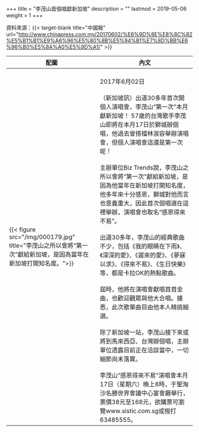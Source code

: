 +++
title = "李茂山首個唱獻新加坡"
description = ""
lastmod = 2019-05-06
weight = 1
+++

資料來源：{{< target-blank title="中國報" url="http://www.chinapress.com.my/20170602/%E6%9D%8E%E8%8C%82%E5%B1%B1%E9%A6%96%E5%80%8B%E5%94%B1%E7%8D%BB%E6%96%B0%E5%8A%A0%E5%9D%A1/" >}}



配圖  | 內文 
--------------|-------
{{< figure src="/img/000179.jpg" title="李茂山之所以會將“第一次”獻給新加坡，是因為當年在新加坡打開知名度。">}}|<br>2017年6月02日<br><br>（新加坡訊）出道30多年首次開個人演唱會，李茂山“第一次”本月獻新加坡！ 57歲的台灣歌手李茂山即將在本月17日於獅城辦個唱，他過去曾搭檔林淑容舉辦演唱會，但個人演唱會這還是第一次呢！ <br><br>主辦單位Biz Trends說，李茂山之所以會將“第一次”獻給新加坡，是因為他當年在新加坡打開知名度，他多年來十分感恩，獅城對他而言也意義重大，因此首次個唱選在這裡舉辦，演唱會也取名“感恩得來不易”。 <br><br>出道30多年，李茂山的經典歌曲不少，包括《我的眼睛在下雨》、《深深的愛》、《遲來的愛》、《夢寐以求》、《得來不易》、《生日快樂》等，都是卡拉OK的熱點歌曲。 <br><br>屆時，他將在演唱會獻唱首首金曲，也歡迎觀眾與他大合唱。據悉，此次歌單曲目由他本人精挑細選。 <br><br>除了新加坡一站，李茂山接下來或將到馬來西亞、台灣辦個唱，主辦單位透露目前正在洽談當中，一切細節尚未落實。 <br><br>李茂山“感恩得來不易”演唱會本月17日（星期六）晚上8時，于聖淘沙名勝世界會議中心宴會廳舉行，票價38元至168元，欲購票可瀏覽www.sistic.com.sg或撥打63485555。